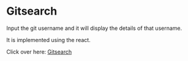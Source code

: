 # Gitsearch  

Input the git username and it will display the details of that username.

It is implemented using the react.

Click over here: [Gitsearch](https://abhishekd10.github.io/gitsearch/) 
 
